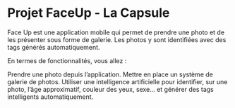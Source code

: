# Projet FaceUp - La Capsule

Face Up est une application mobile qui permet de prendre une photo et de les présenter sous forme de galerie. Les photos y sont identifiées avec des tags générés automatiquement.


En termes de fonctionnalités, vous allez :

Prendre une photo depuis l’application.
Mettre en place un système de galerie de photos.
Utiliser une intelligence artificielle pour identifier, sur une photo, l’âge approximatif, couleur des yeux, sexe… et générer des tags intelligents automatiquement.
